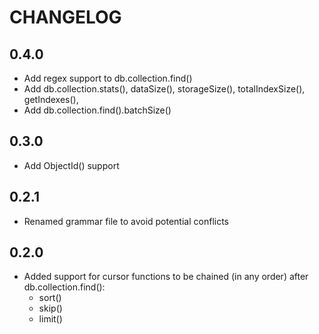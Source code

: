 # CHANGELOG

## 0.4.0

- Add regex support to db.collection.find()
- Add db.collection.stats(), dataSize(), storageSize(), totalIndexSize(), getIndexes(),
- Add db.collection.find().batchSize()

## 0.3.0

- Add ObjectId() support

## 0.2.1

- Renamed grammar file to avoid potential conflicts

## 0.2.0

- Added support for cursor functions to be chained (in any order) after db.collection.find():
    - sort()
    - skip()
    - limit()
